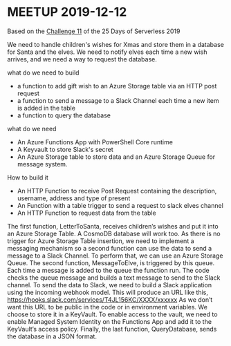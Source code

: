 # MEETUP 2019-12-12

Based on the [Challenge 11](https://25daysofserverless.com/calendar/11) of the 25 Days of Serverless 2019

We need to handle children's wishes for Xmas and store them in a database for Santa and the elves.
We need to notify elves each time a new wish arrives, and we need a way to request the database.

what do we need to build
* a function to add gift wish to an Azure Storage table via an HTTP post request
* a function to send a message to a Slack Channel each time a new item is added in the table
* a function to query the database

what do we need 
* An Azure Functions App with PowerShell Core runtime
* A Keyvault to store Slack's secret 
* An Azure Storage table to store data and an Azure Storage Queue for message system.

How to build it 
* An HTTP Function to receive Post Request containing the description, username, address and type of present
* An Function with a table trigger to send a request to slack elves channel
* An HTTP Function to request data from the table

The first function, LetterToSanta, receives children’s wishes and put it into an Azure Storage Table. A CosmoDB database will work too. 
As there is no trigger for Azure Storage Table insertion, we need to implement a messaging mechanism so a second function can use the data to send a message to a Slack Channel. 
 To perform that, we can use an Azure Storage Queue. 
The second function, MessageToElve, is triggered by this queue. Each time a message is added to the queue the function run. The code checks the queue message and builds a text message to send to the Slack channel. 
To send the data to Slack, we need to build a Slack application using the incoming webhook model. This will produce an URL like this, https://hooks.slack.com/services/T4JL156KC/XXXX/xxxxxx
As we don’t want this URL to be public in the code or in environment variables. We choose to store it in a KeyVault. To enable access to the vault, we need to enable Managed System Identity on the Functions App and add it to the KeyVault’s access policy. 
Finally, the last function, QueryDatabase, sends the database in a JSON format. 